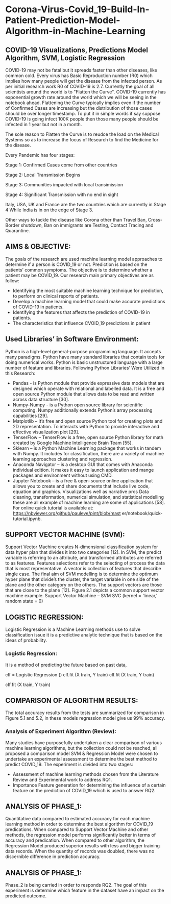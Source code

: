 # Corona-Virus-Covid_19-Build-In-Patient-Prediction-Model-Algorithm-in-Machine-Learning
## COVID-19 Visualizations, Predictions Model Algorithm, SVM, Logistic Regression
COVID-19 may not be fatal but it spreads faster than other diseases, like common cold. Every virus has Basic Reproduction number (R0) which implies how many people will get the disease from the infected person. As per initial research work R0 of COVID-19 is 2.7.
Currently the goal of all scientists around the world is to "Flatten the Curve". COVID-19 currently has exponential growth rate around the world which we will be seeing in the notebook ahead. Flattening the Curve typically implies even if the number of Confirmed Cases are increasing but the distribution of those cases should be over longer timestamp. To put it in simple words if say suppose COVID-19 is going infect 100K people then those many people should be infected in 1 year but not in a month.

The sole reason to Flatten the Curve is to reudce the load on the Medical Systems so as to increase the focus of Research to find the Medicine for the disease.

Every Pandemic has four stages:

Stage 1: Confirmed Cases come from other countries

Stage 2: Local Transmission Begins

Stage 3: Communities impacted with local transimission

Stage 4: Significant Transmission with no end in sight

Italy, USA, UK and France are the two countries which are currently in Stage 4 While India is in on the edge of Stage 3.

Other ways to tackle the disease like Corona other than Travel Ban, Cross-Border shutdown, Ban on immigrants are Testing, Contact Tracing and Quarantine.

## AIMS & OBJECTIVE:
The goals of the research are used machine learning model approaches to determine if a person is 
COVID_19 or not. Prediction is based on the patients’ common symptoms. The objective is to 
determine whether a patient may be COVID_19. 
Our research main primary objectives are as follow:
* Identifying the most suitable machine learning technique for prediction, to perform on 
clinical reports of patients.
* Develop a machine learning model that could make accurate predictions of COVID-19 in 
patients.
* Identifying the features that affects the prediction of COVID-19 in patients.
* The characteristics that influence CVOID_19 predictions in patient

## Used Libraries’ in Software Environment:
Python is a high-level general-purpose programming language. It accepts many paradigms. 
Python have many standard libraries that contain tools for doing numerical works. Python 
is basic unstructured language with a large number of feature and libraries. 
Following Python Libraries’ Were Utilized in this Research:
* Pandas - is Python module that provide expressive data models that are designed which 
operate with relational and labelled data. It is a free and open source Python module that 
allows data to be read and written across data structure [30]. 
* Numpy-Numpy - is a Python open source library for scientific computing. Numpy 
additionally extends Python’s array processing capabilities [29].
* Matplotlib – It’s free and open source Python tool for creating plots and 2D representation. 
To interacts with Python to provide interactive and effective visualization plot [29].
* TenserFlow – TenserFlow is a free, open source Python library for math created by Google 
Machine Intelligence Brain Team [55].
* Sklearn – is a Python Machine Learning package that works in tandem with Numpy. It 
includes for classification, there are a variety of machine learning approaches clustering 
and regression.
* Anaconda Navigator – is a desktop GUI that comes with Anaconda individual edition. It 
makes it easy to launch application and mange packages and environment without using 
CMD.
* Jupyter Notebook – is a free & open-source online application that allows you to create 
and share documents that include live code, equation and graphics. Visualizations well as 
narrative pros Data cleaning, transformation, numerical simulation, and statistical 
modelling these are all example of machine learning are some of applications [58]. For 
online quick tutorial is available at: https://nbviewer.org/github/pauleve/pint/blob/mast 
er/notebook/quick-tutorial.ipynb.

## SUPPORT VECTOR MACHINE (SVM):
Support Vector Machine creates N-dimensional classification system for data hyper plan that 
divides it into two categories [12]. In SVM, the predict variable is referring to an attribute, and 
transformed attributes are referred to as features. Features selections refer to the selecting of 
process the data that is most representative. A vector is collection of features that describe 
single case.
The final aim of SVM modelling is to determine the optimum hyper plane that divide’s the 
cluster, the target variable in one side of the plane and the other category on the others. The 
support vectors are those that are close to the plane [12]. Figure 2.1 depicts a common support 
vector machine example.
Support Vector Machine – SVM 
SVC (kernel = ‘linear,’ random state = 0)

## LOGISTIC REGRESSION:
Logistic Regression is a Machine Learning methods use to solve classification issue it is a 
predictive analytic technique that is based on the ideas of probability.
### Logistic Regression: 
It is a method of predicting the future based on past data,

clf = Logistic Regression () clf.fit (X train, Y train) clf.fit (X train, Y train) 

clf.fit (X train, Y train)

## COMPARISON OF ALGORITHM RESULTS:
The total accuracy results from the tests are summarized for comparison in Figure 5.1 and 
5.2, in these models regression model give us 99% accuracy.

### Analysis of Experiment Algorithm (Review):
Many studies have purposefully undertaken a clear comparison of various machine 
learning algorithms, but the collection could not be reached, all proposed a comparison 
model SVM & Regression Model were chosen to undertake an experimental assessment to 
determine the best method to predict COVID_19. 
The experiment is divided into two stages:
* Assessment of machine learning methods chosen from the Literature Review and 
Experimental work to address RQ1.
* Importance Feature generation for determining the influence of a certain feature on 
the prediction of COVID_19 which is used to answer RQ2.

## ANALYSIS OF PHASE_1:
Quantitative data compared to estimated accuracy for each machine learning method in 
order to determine the best algorithm for COVID_19 predications.
When compared to Support Vector Machine and other methods, the regression model 
performs significantly better in terms of accuracy and predication.
When compared to other algorithm, the Regression Model produced superior results with 
less and bigger training data records. When the quantity of records was doubled, there was 
no discernible difference in prediction accuracy.

## ANALYSIS OF PHASE_1:
Phase_2 is being carried in order to responds RQ2. The goal of this experiment is determine 
which feature in the dataset have an impact on the predicted outcome.


